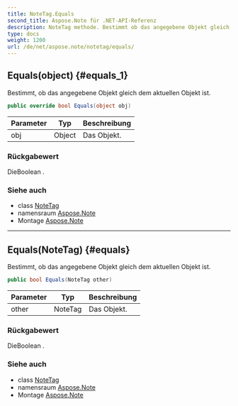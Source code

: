 ```yaml
---
title: NoteTag.Equals
second_title: Aspose.Note für .NET-API-Referenz
description: NoteTag methode. Bestimmt ob das angegebene Objekt gleich dem aktuellen Objekt ist.
type: docs
weight: 1200
url: /de/net/aspose.note/notetag/equals/
---
```

## Equals(object) {#equals_1}

Bestimmt, ob das angegebene Objekt gleich dem aktuellen Objekt ist.

```csharp
public override bool Equals(object obj)
```

| Parameter | Typ | Beschreibung |
| --- | --- | --- |
| obj | Object | Das Objekt. |

### Rückgabewert

DieBoolean .

### Siehe auch

* class [NoteTag](../)
* namensraum [Aspose.Note](../../notetag/)
* Montage [Aspose.Note](../../../)

---

## Equals(NoteTag) {#equals}

Bestimmt, ob das angegebene Objekt gleich dem aktuellen Objekt ist.

```csharp
public bool Equals(NoteTag other)
```

| Parameter | Typ | Beschreibung |
| --- | --- | --- |
| other | NoteTag | Das Objekt. |

### Rückgabewert

DieBoolean .

### Siehe auch

* class [NoteTag](../)
* namensraum [Aspose.Note](../../notetag/)
* Montage [Aspose.Note](../../../)


